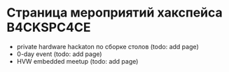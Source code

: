# Страница мероприятий хакспейса B4CKSPC4CE

* private hardware hackaton по сборке столов (todo: add page)
* 0-day event (todo: add page)
* HVW embedded meetup (todo: add page)